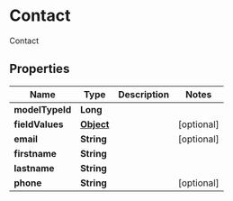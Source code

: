 

# Contact

Contact
## Properties

Name | Type | Description | Notes
------------ | ------------- | ------------- | -------------
**modelTypeId** | **Long** |  | 
**fieldValues** | [**Object**](.md) |  |  [optional]
**email** | **String** |  |  [optional]
**firstname** | **String** |  | 
**lastname** | **String** |  | 
**phone** | **String** |  |  [optional]



